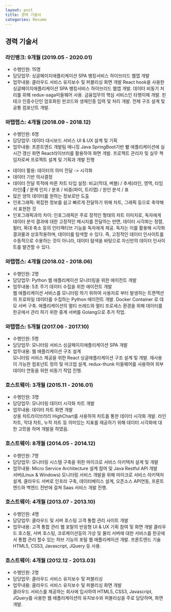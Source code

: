 ```yaml
---
layout: post
title: 경력 기술서
categories: Resume
---
```


## 경력 기술서
### 라인뱅크: 9개월 (2019.05 - 2020.01)	
- 수행인원: 15명
- 담당업무: 싱글페이지애플리케이션 SPA 뱅킹서비스 하이브리드 웹앱 개발
- 업무내용: 클라우드 서비스 유지보수 및 퍼블리싱 화면 개발 
React hook을 사용한싱글페이지애플리케이션 SPA 뱅킹서비스 하이브리드 웹앱 개발. 데이터 비동기 처리를 위해 redux-saga미들웨어 사용. 금융업무의 핵심 서비스인 타행이체 개발. 핀테크 인증수단인 암호화된 핀코드와 생체인증 입력 및 처리 개발. 전체 구조 설계 및 공통 컴포넌트 개발.
	
### 와탭랩스: 4개월 (2018.09 - 2018.12)	
- 수행인원: 6명
- 담당업무: 데이터 대시보드 서비스 UI & UX 설계 및 기획
- 업무내용: 프론트엔드 개발팀 매니징	Java SpringBoot기반 윁 애플리케이션에 실시간 갱신 화면 React라이브러를 활용하여 화면 개발. 프로젝트 관리자 및 실무 책임자로써 프로젝트 설계 및 기획과 개발 진행

* 데이터 활용: 데이터의 의미 전달 -> 시각화
* 데이터 기반 의사결정
* 데이터 전달 목적에 따른 차트 타입 설정: 비교(막대, 버블) / 추세(라인, 영역, 타임라인) / 문제 인지 / 분포 / 비중(파이, 트리맵) / 원인 분석 / 표
* 많은 양의 데이터를 원하는 정보로만 도출
* 인포그래픽: 복잡한 정보를 쉽고 빠르게 전달하기 위해 차트, 그래픽 등으로 축약해서 표현한 것
* 인포그래픽과의 차이: 인포그래픽은 주로 정적인 형태의 차트 이미지로, 독자에게 데이터 분석 결과에 대한 고정적인 메시지를 전달하는 반면, 데이터 시각화는 정렬, 필터, 확대·축소 등의 인터랙티브 기능을 독자에게 제공. 독자는 이를 활용해 시각화 결과물과 상호작용하며, 데이터를 탐색할 수 있다. 즉, 고정적인 데이터 인사이트를 수동적으로 수용하는 것이 아니라, 데이터 탐색을 바탕으로 자신만의 데이터 인사이트를 발견할 수 있다.

### 와탭랩스: 4개월 (2018.02 - 2018.06)	
- 수행인원: 2명
- 담당업무: Python 웹 애플리케이션 모니터링을 위한 에이전트 개발
- 업무내용: 5초 주기 데이터 수집을 위한 에이전트 개발	
웹 애플리케이션 서비스를 모니터링 하기 위하여 사용자로 부터 발생하는 트랜잭션의 프로파일 데이터를 수집하는 Python 에이전트 개발. Docker Container 로 데모 서버 구축. 애플리케이션의 멀티 쓰레드와 멀티 프로세스 환경을 위해 데이터를 한곳에서 관리 하기 위한 중계 서버를 Golang으로 추가 작업.	
	
### 와탭랩스: 5개월 (2017.06 - 2017.10)	
- 수행인원: 5명
- 담당업무: 모니터링 서비스 싱글페이지애플리케이션 SPA 개발
- 업무내용: 웹 애플리케이션 구조 설계	
모니터링 서비스 제공을 위한 React 싱글애플리케이션 구조 설계 및 개발. 재사용이 가능한 컴포넌트 정의 및 마크업 설계. redux-thunk 미들웨어를 사용하여 외부 데이터 연동을 위한 비동기 작업 진행.
	
### 호스트웨이: 3개월 (2015.11 - 2016.01)	
- 수행인원: 3명
- 담당업무: 모니터링 데이터 시각화 차트 개발	
- 업무내용: 데이터 차트 화면 개발	
상용 차트라이브러리 HighChart를 사용하여 차트를 통한 데이터 시각화 개발. 라인 차트, 막대 차트, 누적 차트 등 의미있는 지표를 제공하기 위해 데이터 시각화에 대한 고민을 하며 개발을 하였음.	
	
### 호스트웨이: 8개월 (2014.05 - 2014.12)	
- 수행인원: 7명
- 담당업무: 모니터링 시스템 구축을 위한 마이크로 서비스 아키텍처 설계 및 개발
- 업무내용: Micro Service Architecture 설계 참여 및 Java Restful API 개발	
서버(Linux & Windows) 모니터링 서비스 개발을 위해 마이크로 서비스 아키텍처 설계. 클라우드 서버로 인프라 구축, 데이터베이스 설계, 오픈소스 API연동, 프론트엔드와 백엔드 전반에 걸쳐 Saas 서비스 개발 진행.
	
### 호스트웨이: 4개월 (2013.07 - 2013.10)	
- 수행인원: 4명
- 담당업무: 클라우드 및 서버 호스팅 고객 통합 관리 사이트 개발
- 업무내용: 고객 통합 관리 웹 포탈의 반응형 UI & UX 기획 참여 및 화면 개발 
클라우드 호스틩, 서버 호스팅, 코로케이션등의 가상 및 물리 서버에 대한 서비스를 한곳에서 통합 관리 할수 있는 허브 기능의 포털 웹 애플리케이션 개발. 프론트엔드 기술 HTML5, CSS3, Javascript, JQuery 등 사용.
	
### 호스트웨이: 4개월 (2012.12 - 2013.03)	
- 수행인원: 2명
- 담당업무: 클라우드 서비스 유지보수 및 퍼블리싱	
- 업무내용: 클라우드 서비스 유지보수 및 퍼블리싱 화면 개발	
클라우드 서비스를 제공하는 회사에 입사하여 HTML5, CSS3, Javascript, JQuery를 사용한 웹 애플리케이션의 유지보수와 퍼블리싱을 주로 담당하며, 화면 개발.	